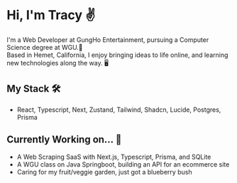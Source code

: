# Hi, I'm Tracy ✌️

I'm a Web Developer at GungHo Entertainment, pursuing a Computer Science degree at WGU.🦉 <br/>
Based in Hemet, California, I enjoy bringing ideas to life online, and learning new technologies along the way. 🖥️

## My Stack 🛠️
- React, Typescript, Next, Zustand, Tailwind, Shadcn, Lucide, Postgres, Prisma

## Currently Working on... 🚧
- A Web Scraping SaaS with Next.js, Typescript, Prisma, and SQLite
- A WGU class on Java Springboot, building an API for an ecommerce site
- Caring for my fruit/veggie garden, just got a blueberry bush
